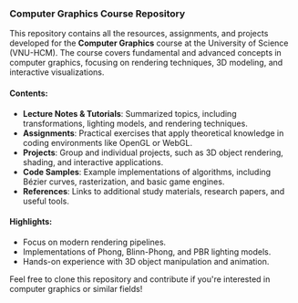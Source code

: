 ### Computer Graphics Course Repository  

This repository contains all the resources, assignments, and projects developed for the **Computer Graphics** course at the University of Science (VNU-HCM). The course covers fundamental and advanced concepts in computer graphics, focusing on rendering techniques, 3D modeling, and interactive visualizations.  

#### Contents:  
- **Lecture Notes & Tutorials**: Summarized topics, including transformations, lighting models, and rendering techniques.  
- **Assignments**: Practical exercises that apply theoretical knowledge in coding environments like OpenGL or WebGL.  
- **Projects**: Group and individual projects, such as 3D object rendering, shading, and interactive applications.  
- **Code Samples**: Example implementations of algorithms, including Bézier curves, rasterization, and basic game engines.  
- **References**: Links to additional study materials, research papers, and useful tools.  

#### Highlights:  
- Focus on modern rendering pipelines.  
- Implementations of Phong, Blinn-Phong, and PBR lighting models.  
- Hands-on experience with 3D object manipulation and animation.  

Feel free to clone this repository and contribute if you're interested in computer graphics or similar fields!
